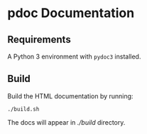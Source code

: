 pdoc Documentation
==================

Requirements
------------

A Python 3 environment with ``pydoc3`` installed.

Build
-----
Build the HTML documentation by running:

    ./build.sh
    
The docs will appear in _./build_ directory.
